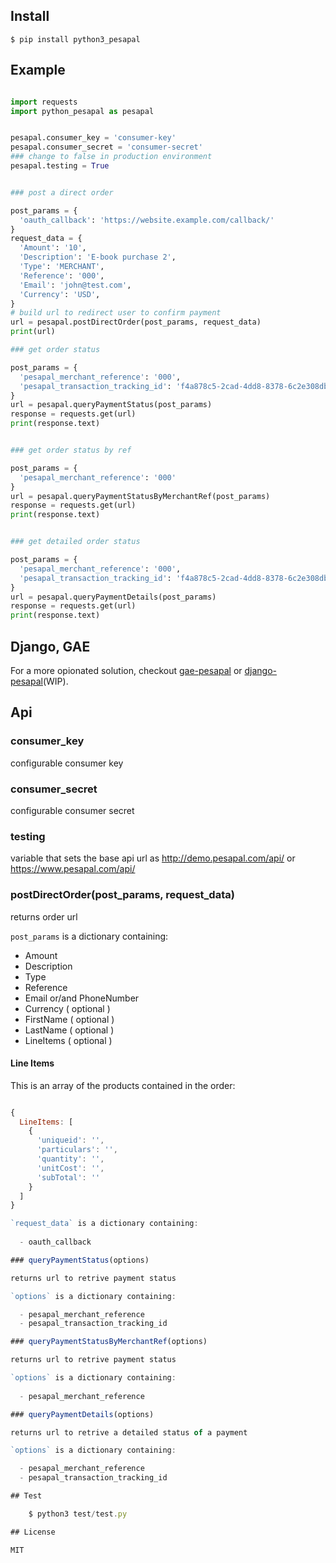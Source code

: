 
## Install

    $ pip install python3_pesapal


## Example

```python

import requests
import python_pesapal as pesapal


pesapal.consumer_key = 'consumer-key'
pesapal.consumer_secret = 'consumer-secret'
### change to false in production environment
pesapal.testing = True


### post a direct order

post_params = {
  'oauth_callback': 'https://website.example.com/callback/'
}
request_data = {
  'Amount': '10',
  'Description': 'E-book purchase 2',
  'Type': 'MERCHANT',
  'Reference': '000',
  'Email': 'john@test.com',
  'Currency': 'USD',
}
# build url to redirect user to confirm payment
url = pesapal.postDirectOrder(post_params, request_data)
print(url)

### get order status

post_params = {
  'pesapal_merchant_reference': '000',
  'pesapal_transaction_tracking_id': 'f4a878c5-2cad-4dd8-8378-6c2e308db123'
}
url = pesapal.queryPaymentStatus(post_params)
response = requests.get(url)
print(response.text)


### get order status by ref

post_params = {
  'pesapal_merchant_reference': '000'
}
url = pesapal.queryPaymentStatusByMerchantRef(post_params)
response = requests.get(url)
print(response.text)


### get detailed order status

post_params = {
  'pesapal_merchant_reference': '000',
  'pesapal_transaction_tracking_id': 'f4a878c5-2cad-4dd8-8378-6c2e308db123'
}
url = pesapal.queryPaymentDetails(post_params)
response = requests.get(url)
print(response.text)

```

## Django, GAE

For a more opionated solution, checkout [gae-pesapal](https://github.com/kelonye/gae-pesapal) or [django-pesapal](https://github.com/kelonye/django-pesapal)(WIP).

## Api

### consumer_key

configurable consumer key

### consumer_secret

configurable consumer secret

### testing
  
variable that sets the base api url as http://demo.pesapal.com/api/ or https://www.pesapal.com/api/

### postDirectOrder(post_params, request_data)
  
returns order url

`post_params` is a dictionary containing:

  - Amount
  - Description
  - Type
  - Reference
  - Email or/and PhoneNumber
  - Currency ( optional )
  - FirstName ( optional )
  - LastName ( optional )
  - LineItems ( optional )

#### Line Items

This is an array of the products contained in the order:

```js

{
  LineItems: [
    {
      'uniqueid': '',
      'particulars': '',
      'quantity': '',
      'unitCost': '',
      'subTotal': ''
    }
  ]
}

`request_data` is a dictionary containing:
  
  - oauth_callback

### queryPaymentStatus(options)

returns url to retrive payment status

`options` is a dictionary containing:

  - pesapal_merchant_reference
  - pesapal_transaction_tracking_id

### queryPaymentStatusByMerchantRef(options)

returns url to retrive payment status

`options` is a dictionary containing:
  
  - pesapal_merchant_reference

### queryPaymentDetails(options)

returns url to retrive a detailed status of a payment

`options` is a dictionary containing:

  - pesapal_merchant_reference
  - pesapal_transaction_tracking_id

## Test

    $ python3 test/test.py

## License

MIT
